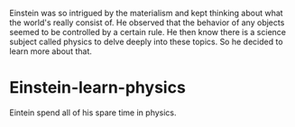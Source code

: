 Einstein was so intrigued by the materialism and kept thinking about what the world's really consist of. He observed that the behavior of any objects seemed to be controlled by a certain rule. He then know there is a science subject called physics to delve deeply into these topics. So he decided to learn more about that.

# Einstein-learn-physics
Eintein spend all of his spare time in physics.

